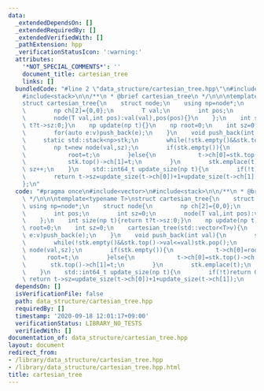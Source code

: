 ```yaml
---
data:
  _extendedDependsOn: []
  _extendedRequiredBy: []
  _extendedVerifiedWith: []
  _pathExtension: hpp
  _verificationStatusIcon: ':warning:'
  attributes:
    '*NOT_SPECIAL_COMMENTS*': ''
    document_title: cartesian_tree
    links: []
  bundledCode: "#line 2 \"data_structure/cartesian_tree.hpp\"\n#include<vector>\n\
    #include<stack>\n\n/**\n * @brief cartesian_tree\n */\n\n\ntemplate<typename T>\n\
    struct cartesian_tree{\n    struct node;\n    using np=node*;\n    struct node{\n\
    \        np ch[2]={0,0};\n        T val;\n        int pos;\n        int sz=0;\n\
    \        node(T val,int pos):val(val),pos(pos){}\n    };\n    int size(np t){return\
    \ t?t->sz:0;}\n    np update(np t){}\n    np root=0;\n    int sz=0;\n    cartesian_tree(std::vector<T>v){\n\
    \        for(auto e:v)push_back(e);\n    }\n    void push_back(int val){\n   \
    \     static std::stack<np>stk;\n        while(!stk.empty()&&stk.top()->val<=val)stk.pop();\n\
    \        np t=new node(val,sz);\n        if(stk.empty()){\n            t->ch[0]=root;\n\
    \            root=t;\n        }else{\n            t->ch[0]=stk.top()->ch[1];\n\
    \            stk.top()->ch[1]=t;\n        }\n        stk.emplace(t);\n       \
    \ sz++;\n    }\n    std::int64_t update_size(np t){\n        if(!t)return 0;\n\
    \        return t->sz=update_size(t->ch[0])+1+update_size(t->ch[1]);\n    }\n\
    };\n"
  code: "#pragma once\n#include<vector>\n#include<stack>\n\n/**\n * @brief cartesian_tree\n\
    \ */\n\n\ntemplate<typename T>\nstruct cartesian_tree{\n    struct node;\n   \
    \ using np=node*;\n    struct node{\n        np ch[2]={0,0};\n        T val;\n\
    \        int pos;\n        int sz=0;\n        node(T val,int pos):val(val),pos(pos){}\n\
    \    };\n    int size(np t){return t?t->sz:0;}\n    np update(np t){}\n    np\
    \ root=0;\n    int sz=0;\n    cartesian_tree(std::vector<T>v){\n        for(auto\
    \ e:v)push_back(e);\n    }\n    void push_back(int val){\n        static std::stack<np>stk;\n\
    \        while(!stk.empty()&&stk.top()->val<=val)stk.pop();\n        np t=new\
    \ node(val,sz);\n        if(stk.empty()){\n            t->ch[0]=root;\n      \
    \      root=t;\n        }else{\n            t->ch[0]=stk.top()->ch[1];\n     \
    \       stk.top()->ch[1]=t;\n        }\n        stk.emplace(t);\n        sz++;\n\
    \    }\n    std::int64_t update_size(np t){\n        if(!t)return 0;\n       \
    \ return t->sz=update_size(t->ch[0])+1+update_size(t->ch[1]);\n    }\n};"
  dependsOn: []
  isVerificationFile: false
  path: data_structure/cartesian_tree.hpp
  requiredBy: []
  timestamp: '2020-09-18 12:01:17+09:00'
  verificationStatus: LIBRARY_NO_TESTS
  verifiedWith: []
documentation_of: data_structure/cartesian_tree.hpp
layout: document
redirect_from:
- /library/data_structure/cartesian_tree.hpp
- /library/data_structure/cartesian_tree.hpp.html
title: cartesian_tree
---
```


